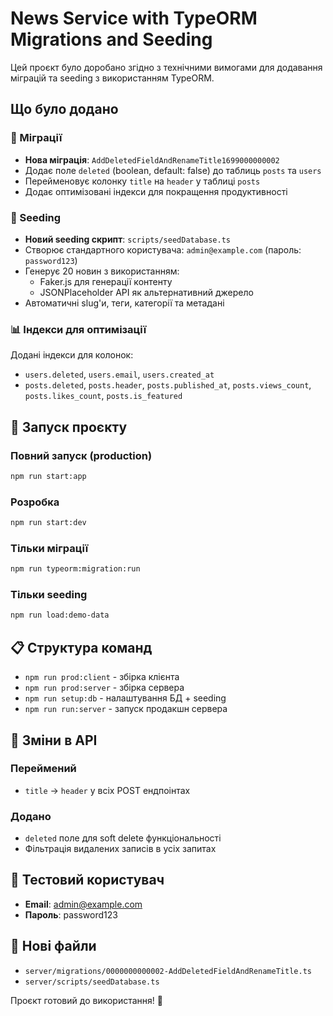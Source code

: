# News Service with TypeORM Migrations and Seeding

Цей проєкт було доробано згідно з технічними вимогами для додавання міграцій та seeding з використанням TypeORM.

## Що було додано

### 🔄 Міграції
- **Нова міграція**: `AddDeletedFieldAndRenameTitle1699000000002`
- Додає поле `deleted` (boolean, default: false) до таблиць `posts` та `users`
- Перейменовує колонку `title` на `header` у таблиці `posts`
- Додає оптимізовані індекси для покращення продуктивності

### 🌱 Seeding
- **Новий seeding скрипт**: `scripts/seedDatabase.ts`
- Створює стандартного користувача: `admin@example.com` (пароль: `password123`)
- Генерує 20 новин з використанням:
  - Faker.js для генерації контенту
  - JSONPlaceholder API як альтернативний джерело
- Автоматичні slug'и, теги, категорії та метадані

### 📊 Індекси для оптимізації
Додані індекси для колонок:
- `users.deleted`, `users.email`, `users.created_at`
- `posts.deleted`, `posts.header`, `posts.published_at`, `posts.views_count`, `posts.likes_count`, `posts.is_featured`

## 🚀 Запуск проєкту

### Повний запуск (production)
```bash
npm run start:app
```

### Розробка
```bash
npm run start:dev
```

### Тільки міграції
```bash
npm run typeorm:migration:run
```

### Тільки seeding
```bash
npm run load:demo-data
```

## 📋 Структура команд

- `npm run prod:client` - збірка клієнта
- `npm run prod:server` - збірка сервера  
- `npm run setup:db` - налаштування БД + seeding
- `npm run run:server` - запуск продакшн сервера

## 🔧 Зміни в API

### Переймений
- `title` → `header` у всіх POST ендпоінтах

### Додано
- `deleted` поле для soft delete функціональності
- Фільтрація видалених записів в усіх запитах

## 👤 Тестовий користувач
- **Email**: admin@example.com  
- **Пароль**: password123

## 📁 Нові файли
- `server/migrations/0000000000002-AddDeletedFieldAndRenameTitle.ts`
- `server/scripts/seedDatabase.ts`

Проєкт готовий до використання! 🎉
